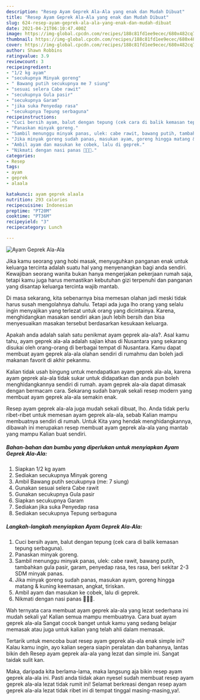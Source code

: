 ```yaml
---
description: "Resep Ayam Geprek Ala-Ala yang enak dan Mudah Dibuat"
title: "Resep Ayam Geprek Ala-Ala yang enak dan Mudah Dibuat"
slug: 624-resep-ayam-geprek-ala-ala-yang-enak-dan-mudah-dibuat
date: 2021-04-21T06:10:47.400Z
image: https://img-global.cpcdn.com/recipes/188c81fd1ee9ecec/680x482cq70/ayam-geprek-ala-ala-foto-resep-utama.jpg
thumbnail: https://img-global.cpcdn.com/recipes/188c81fd1ee9ecec/680x482cq70/ayam-geprek-ala-ala-foto-resep-utama.jpg
cover: https://img-global.cpcdn.com/recipes/188c81fd1ee9ecec/680x482cq70/ayam-geprek-ala-ala-foto-resep-utama.jpg
author: Shawn Robbins
ratingvalue: 3.9
reviewcount: 3
recipeingredient:
- "1/2 kg ayam"
- "secukupnya Minyak goreng"
- " Bawang putih secukupnya me 7 siung"
- "sesuai selera Cabe rawit"
- "secukupnya Gula pasir"
- "secukupnya Garam"
- "jika suka Penyedap rasa"
- "secukupnya Tepung serbaguna"
recipeinstructions:
- "Cuci bersih ayam, balut dengan tepung (cek cara di balik kemasan tepung serbaguna)."
- "Panaskan minyak goreng."
- "Sambil menunggu minyak panas, ulek: cabe rawit, bawang putih, tambahkan gula pasir, garam, penyedap rasa, tes rasa, beri sekitar 2-3 SDM minyak panas."
- "Jika minyak goreng sudah panas, masukan ayam, goreng hingga matang &amp; kuning keemasan, angkat, tiriskan."
- "Ambil ayam dan masukan ke cobek, lalu di geprek."
- "Nikmati dengan nasi panas 🥰🥰🥰."
categories:
- Resep
tags:
- ayam
- geprek
- alaala

katakunci: ayam geprek alaala 
nutrition: 293 calories
recipecuisine: Indonesian
preptime: "PT20M"
cooktime: "PT36M"
recipeyield: "3"
recipecategory: Lunch

---
```



![Ayam Geprek Ala-Ala](https://img-global.cpcdn.com/recipes/188c81fd1ee9ecec/680x482cq70/ayam-geprek-ala-ala-foto-resep-utama.jpg)

Jika kamu seorang yang hobi masak, menyuguhkan panganan enak untuk keluarga tercinta adalah suatu hal yang menyenangkan bagi anda sendiri. Kewajiban seorang  wanita bukan hanya mengerjakan pekerjaan rumah saja, tetapi kamu juga harus memastikan kebutuhan gizi terpenuhi dan panganan yang disantap keluarga tercinta wajib mantab.

Di masa  sekarang, kita sebenarnya bisa memesan olahan jadi meski tidak harus susah mengolahnya dahulu. Tetapi ada juga lho orang yang selalu ingin menyajikan yang terlezat untuk orang yang dicintainya. Karena, menghidangkan masakan sendiri akan jauh lebih bersih dan bisa menyesuaikan masakan tersebut berdasarkan kesukaan keluarga. 



Apakah anda adalah salah satu penikmat ayam geprek ala-ala?. Asal kamu tahu, ayam geprek ala-ala adalah sajian khas di Nusantara yang sekarang disukai oleh orang-orang di berbagai tempat di Nusantara. Kamu dapat membuat ayam geprek ala-ala olahan sendiri di rumahmu dan boleh jadi makanan favorit di akhir pekanmu.

Kalian tidak usah bingung untuk mendapatkan ayam geprek ala-ala, karena ayam geprek ala-ala tidak sukar untuk didapatkan dan anda pun boleh menghidangkannya sendiri di rumah. ayam geprek ala-ala dapat dimasak dengan bermacam cara. Sekarang sudah banyak sekali resep modern yang membuat ayam geprek ala-ala semakin enak.

Resep ayam geprek ala-ala juga mudah sekali dibuat, lho. Anda tidak perlu ribet-ribet untuk memesan ayam geprek ala-ala, sebab Kalian mampu membuatnya sendiri di rumah. Untuk Kita yang hendak menghidangkannya, dibawah ini merupakan resep membuat ayam geprek ala-ala yang mantab yang mampu Kalian buat sendiri.

<!--inarticleads1-->

##### Bahan-bahan dan bumbu yang diperlukan untuk menyiapkan Ayam Geprek Ala-Ala:

1. Siapkan 1/2 kg ayam
1. Sediakan secukupnya Minyak goreng
1. Ambil  Bawang putih secukupnya (me: 7 siung)
1. Gunakan sesuai selera Cabe rawit
1. Gunakan secukupnya Gula pasir
1. Siapkan secukupnya Garam
1. Sediakan jika suka Penyedap rasa
1. Sediakan secukupnya Tepung serbaguna




<!--inarticleads2-->

##### Langkah-langkah menyiapkan Ayam Geprek Ala-Ala:

1. Cuci bersih ayam, balut dengan tepung (cek cara di balik kemasan tepung serbaguna).
1. Panaskan minyak goreng.
1. Sambil menunggu minyak panas, ulek: cabe rawit, bawang putih, tambahkan gula pasir, garam, penyedap rasa, tes rasa, beri sekitar 2-3 SDM minyak panas.
1. Jika minyak goreng sudah panas, masukan ayam, goreng hingga matang &amp; kuning keemasan, angkat, tiriskan.
1. Ambil ayam dan masukan ke cobek, lalu di geprek.
1. Nikmati dengan nasi panas 🥰🥰🥰.




Wah ternyata cara membuat ayam geprek ala-ala yang lezat sederhana ini mudah sekali ya! Kalian semua mampu membuatnya. Cara buat ayam geprek ala-ala Sangat cocok banget untuk kamu yang sedang belajar memasak atau juga untuk kalian yang telah ahli dalam memasak.

Tertarik untuk mencoba buat resep ayam geprek ala-ala enak simple ini? Kalau kamu ingin, ayo kalian segera siapin peralatan dan bahannya, lantas bikin deh Resep ayam geprek ala-ala yang lezat dan simple ini. Sangat taidak sulit kan. 

Maka, daripada kita berlama-lama, maka langsung aja bikin resep ayam geprek ala-ala ini. Pasti anda tiidak akan nyesel sudah membuat resep ayam geprek ala-ala lezat tidak rumit ini! Selamat berkreasi dengan resep ayam geprek ala-ala lezat tidak ribet ini di tempat tinggal masing-masing,ya!.

